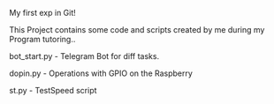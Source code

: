 My first exp in Git!

This Project contains some code and scripts created by me during my Program tutoring..

bot_start.py  - Telegram Bot for diff tasks.

dopin.py  - Operations with GPIO on the Raspberry

st.py - TestSpeed script
